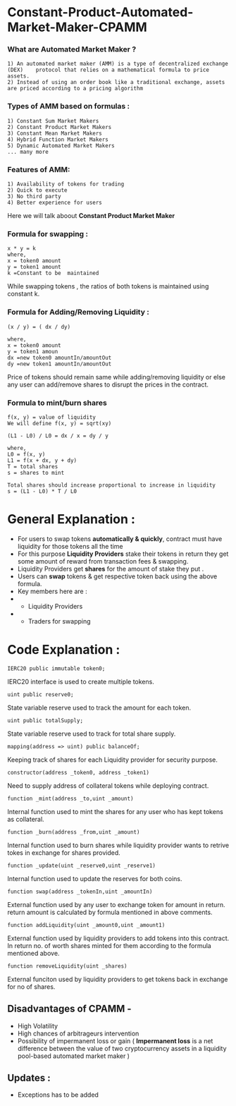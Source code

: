 # Constant-Product-Automated-Market-Maker-CPAMM

###     What are Automated Market Maker ?
```
1) An automated market maker (AMM) is a type of decentralized exchange (DEX)    protocol that relies on a mathematical formula to price assets. 
2) Instead of using an order book like a traditional exchange, assets are priced according to a pricing algorithm
```

### Types of AMM based on formulas :
```
1) Constant Sum Market Makers
2) Constant Product Market Makers
3) Constant Mean Market Makers
4) Hybrid Function Market Makers
5) Dynamic Automated Market Makers
... many more
```

### Features of AMM:
```
1) Availability of tokens for trading
2) Quick to execute
3) No third party
4) Better experience for users
```

Here we will talk aboout **Constant Product Market Maker**

### Formula for swapping :
```
x * y = k
where,
x = token0 amount
y = token1 amount
k =Constant to be  maintained
```
While swapping tokens , the ratios of both tokens is maintained using constant k.

### Formula for Adding/Removing Liquidity :
```
(x / y) = ( dx / dy)

where,
x = token0 amount
y = token1 amoun
dx =new token0 amountIn/amountOut
dy =new token1 amountIn/amountOut
```

Price of tokens should remain same while adding/removing liquidity or else any user can add/remove shares to disrupt the prices in the contract.

### Formula to mint/burn shares
```
f(x, y) = value of liquidity
We will define f(x, y) = sqrt(xy)

(L1 - L0) / L0 = dx / x = dy / y

where,
L0 = f(x, y)
L1 = f(x + dx, y + dy)
T = total shares
s = shares to mint

Total shares should increase proportional to increase in liquidity
s = (L1 - L0) * T / L0 
```

# General Explanation :

- For users to swap tokens **automatically & quickly**, contract must have liquidity for those tokens all the time
- For this purpose **Liquidity Providers** stake their tokens in return they get some amount of reward from transaction fees & swapping.
- Liquidity Providers get **shares** for the amount of stake they put .
- Users can **swap** tokens & get respective token back using the above formula.
- Key members here are :
- - Liquidity Providers
-  - Traders for swapping

# Code Explanation :

```
IERC20 public immutable token0;
```
IERC20 interface is used to create multiple tokens.

```
uint public reserve0;
```
State variable reserve used to track the amount for each token.

```
uint public totalSupply;
```
State variable reserve used to track for total share supply.

```
mapping(address => uint) public balanceOf;
```
Keeping track of shares for each Liquidity provider for security purpose.

```
constructor(address _token0, address _token1)
```
Need to supply address of collateral tokens while deploying contract.

```
function _mint(address _to,uint _amount)
```
Internal function used to mint the shares for any user who has kept tokens as collateral.

```
function _burn(address _from,uint _amount)
```
Internal function used to burn shares while liquidity provider wants to retrive tokes in exchange for shares provided.

```
function _update(uint _reserve0,uint _reserve1)
```
Internal function used to update the reserves for both coins.

```
function swap(address _tokenIn,uint _amountIn)
```
External function used by any user to exchange token for amount in return.
return amount is calculated by formula mentioned in above comments.

```
function addLiquidity(uint _amount0,uint _amount1)
```
External function used by liquidity providers to add tokens into this contract.
In return no. of worth shares minted for them according to the formula mentioned above.

```
function removeLiquidity(uint _shares)
```
External funciton used by liquidity providers to get tokens back in exchange for no of shares.

## Disadvantages of CPAMM -
- High Volatility
- High chances of arbitrageurs intervention
- Possibility of impermanent loss or gain ( **Impermanent loss** is a net difference between the value of two cryptocurrency assets in a liquidity pool-based automated market maker )

## Updates :
- Exceptions has to be added
